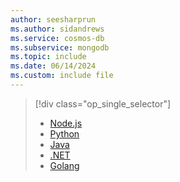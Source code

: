 ```yaml
---
author: seesharprun
ms.author: sidandrews
ms.service: cosmos-db
ms.subservice: mongodb
ms.topic: include
ms.date: 06/14/2024
ms.custom: include file
---
```


> [!div class="op_single_selector"]
>
> - [Node.js](../quickstart-nodejs.md)
> - [Python](../quickstart-python.md)
> - [Java](../quickstart-java.md)
> - [.NET](../quickstart-dotnet.md)
> - [Golang](../quickstart-go.md)
>
